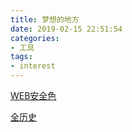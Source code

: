 ```yaml
---
title: 梦想的地方
date: 2019-02-15 22:51:54
categories:
- 工具
tags:
- interest
---
```


[WEB安全色](https://www.bootcss.com/p/websafecolors/"示例链接")

[全历史](https://www.allhistory.com/)

